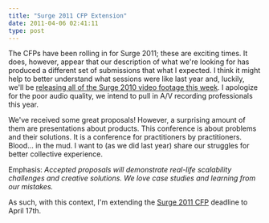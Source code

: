 ```yaml
---
title: "Surge 2011 CFP Extension"
date: 2011-04-06 02:41:11
type: post
---
```


The CFPs have been rolling in for Surge 2011; these are exciting times.  It does, however, appear that our description of what we're looking for has produced a different set of submissions that what I expected.  I think it might help to better understand what sessions were like last year and, luckily, we'll be [releasing all of the Surge 2010 video footage this week](http://omniti.com/surge/2010/sessions).  I apologize for the poor audio quality, we intend to pull in A/V recording professionals this year.

We've received some great proposals!  However, a surprising amount of them are presentations about products.  This conference is about problems and their solutions.  It is a conference for practitioners by practitioners.  Blood... in the mud.  I want to (as we did last year) share our struggles for better collective experience.

Emphasis: _Accepted proposals will demonstrate real-life scalability challenges and creative solutions. We love case studies and learning from our mistakes._

As such, with this context, I'm extending the [Surge 2011 CFP](http://omniti.com/surge/2011/cfp) deadline to April 17th.
